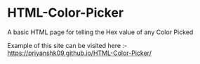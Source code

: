 # HTML-Color-Picker
A basic HTML page for telling the Hex value of any Color Picked

Example of this site can be visited here :- 
https://priyanshk09.github.io/HTML-Color-Picker/
